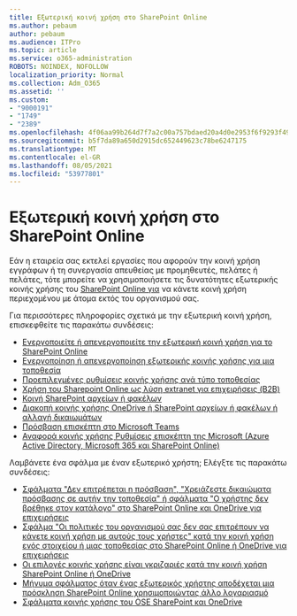 ```yaml
---
title: Εξωτερική κοινή χρήση στο SharePoint Online
ms.author: pebaum
author: pebaum
ms.audience: ITPro
ms.topic: article
ms.service: o365-administration
ROBOTS: NOINDEX, NOFOLLOW
localization_priority: Normal
ms.collection: Adm_O365
ms.assetid: ''
ms.custom:
- "9000191"
- "1749"
- "2389"
ms.openlocfilehash: 4f06aa99b264d7f7a2c00a757bdaed20a4d0e2953f6f9293f4987ae448fb17bb
ms.sourcegitcommit: b5f7da89a650d2915dc652449623c78be6247175
ms.translationtype: MT
ms.contentlocale: el-GR
ms.lasthandoff: 08/05/2021
ms.locfileid: "53977801"
---
```

# <a name="external-sharing-in-sharepoint-online"></a>Εξωτερική κοινή χρήση στο SharePoint Online

Εάν η εταιρεία σας εκτελεί εργασίες που αφορούν την κοινή χρήση εγγράφων ή τη συνεργασία απευθείας με προμηθευτές, πελάτες ή πελάτες, τότε μπορείτε να χρησιμοποιήσετε τις δυνατότητες εξωτερικής κοινής χρήσης του [SharePoint Online για](https://docs.microsoft.com/sharepoint/external-sharing-overview) να κάνετε κοινή χρήση περιεχομένου με άτομα εκτός του οργανισμού σας.

Για περισσότερες πληροφορίες σχετικά με την εξωτερική κοινή χρήση, επισκεφθείτε τις παρακάτω συνδέσεις:

- [Ενεργοποιείτε ή απενεργοποιείτε την εξωτερική κοινή χρήση για το SharePoint Online](https://docs.microsoft.com/sharepoint/turn-external-sharing-on-or-off)
- [Ενεργοποίηση ή απενεργοποίηση εξωτερικής κοινής χρήσης για μια τοποθεσία](https://docs.microsoft.com/sharepoint/change-external-sharing-site)
- [Προεπιλεγμένες ρυθμίσεις κοινής χρήσης ανά τύπο τοποθεσίας](https://docs.microsoft.com/Office365/Enterprise/microsoft-365-guest-settings#sharepoint-site-level)
- [Χρήση του Sharepoint Online ως λύση extranet για επιχειρήσεις (B2B)](https://docs.microsoft.com/sharepoint/create-b2b-extranet)
- [Κοινή SharePoint αρχείων ή φακέλων](https://support.office.com/article/share-sharepoint-files-or-folders-1fe37332-0f9a-4719-970e-d2578da4941c)
- [Διακοπή κοινής χρήσης OneDrive ή SharePoint αρχείων ή φακέλων ή αλλαγή δικαιωμάτων](https://support.office.com/article/stop-sharing-onedrive-or-sharepoint-files-or-folders-or-change-permissions-0a36470f-d7fe-40a0-bd74-0ac6c1e13323)
- [Πρόσβαση επισκέπτη στο Microsoft Teams](https://docs.microsoft.com/MicrosoftTeams/guest-access)
- [Αναφορά κοινής χρήσης Ρυθμίσεις επισκέπτη της Microsoft (Azure Active Directory, Microsoft 365 και SharePoint Online)](https://docs.microsoft.com/Office365/Enterprise/microsoft-365-guest-settings)

Λαμβάνετε ένα σφάλμα με έναν εξωτερικό χρήστη; Ελέγξτε τις παρακάτω συνδέσεις:

- [Σφάλματα "Δεν επιτρέπεται η πρόσβαση", "Χρειάζεστε δικαιώματα πρόσβασης σε αυτήν την τοποθεσία" ή σφάλματα "Ο χρήστης δεν βρέθηκε στον κατάλογο" στο SharePoint Online και OneDrive για επιχειρήσεις](https://docs.microsoft.com/sharepoint/support/administration/access-denied-or-need-permission-error-sharepoint-online-or-onedrive-for-business)
- [Σφάλμα "Οι πολιτικές του οργανισμού σας δεν σας επιτρέπουν να κάνετε κοινή χρήση με αυτούς τους χρήστες" κατά την κοινή χρήση ενός στοιχείου ή μιας τοποθεσίας στο SharePoint Online ή OneDrive για επιχειρήσεις](https://docs.microsoft.com/sharepoint/support/administration/organization-policies-do-not-allow-you-to-share-with-users-error)
- [Οι επιλογές κοινής χρήσης είναι γκριζαριές κατά την κοινή χρήση SharePoint Online ή OneDrive](https://docs.microsoft.com/sharepoint/support/administration/sharing-options-grayed-out-when-sharing-from-sharepoint-online-or-onedrive)
- [Μήνυμα σφάλματος όταν ένας εξωτερικός χρήστης αποδέχεται μια πρόσκληση SharePoint Online χρησιμοποιώντας άλλο λογαριασμό](https://docs.microsoft.com/sharepoint/support/sharing-and-permissions/error-when-external-user-accepts-an-invitation-by-using-another-account)
- [Σφάλματα κοινής χρήσης του OSE SharePoint και OneDrive](https://docs.microsoft.com/sharepoint/sharepoint-onedrive-error-message)


